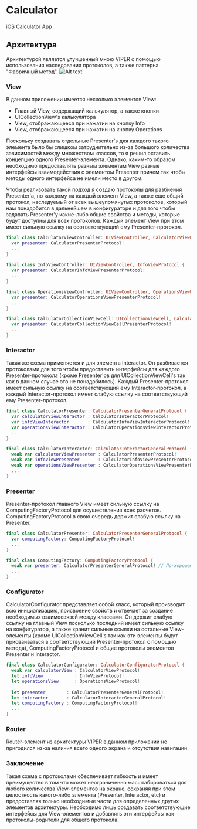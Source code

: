 # Calculator
iOS Calculator App
## Архитектура
Архитектурой является улучшенный мною VIPER с помощью использования наследования протоколов, 
а также паттерна "Фабричный метод".
![Alt text](https://psv4.userapi.com/c856332/u90917369/docs/d13/0cdee5b6553e/Group_1.png?extra=om8n-lhsqxe7R9ImY1KOF8pwE57Rj7hd3h3mG1geakwQNDY7dKQbdsW3KPE2fSPFAQ4B-jsMEgFlRWW416z8mNnSmy1z_Y-wTO9-8-BJrkGUO6P3rolqjk1tllQ2yYyY8PS01NsRoBTMBjJw3alBuQ "Architecture")

### View
В данном приложении имеется несколько элементов View: 
* Главный View, содержащий калькулятор, а также кнопки
* UICollectionView's калькулятора
* View, отображающееся при нажатии на кнопку Info
* View, отображающееся при нажатии на кнопку Operations

Поскольку создавать отдельные Presenter's для каждого такого элемента было бы слишком затруднительно из-за большого 
количества зависимостей между множеством классов, то я решил оставить концепцию одного Presenter-элемента. 
Однако, каким-то образом необходимо предоставлять разным элементам View разные интерфейсы взаимодействия с элементом Presenter 
причем так чтобы методы одного интерфейса не имели место в другом.

Чтобы реализовать такой подход я создаю протоколы для разбиения Presenter'а, по каждому на каждый элемент View, а также еще
общий протокол, наследуемый от всех вышеупомянутых протоколов, который нам понадобится в дальнейшем в конфигураторе и для того 
чтобы задавать Presenter'у какие-либо общие свойства и методы, которые будут доступны для всех протоколов. Каждый элемент View при этом имеет сильную ссылку на соответствующий ему Presenter-протокол.

```swift
final class CalculatorViewController: UIViewController, CalculatorViewProtocol {
  var presenter: CalculatorPresenterProtocol!
  ...
}
 
final class InfoViewController: UIViewController, InfoViewProtocol {
  var presenter: CalculatorInfoViewPresenterProtocol!
  ...
}

final class OperationsViewController: UIViewController, OperationsViewProtocol {
  var presenter: CalculatorOperationsViewPresenterProtocol!
  ...
}

final class CalculatorCollectionViewCell: UICollectionViewCell, CalculatorCollectionViewCellProtocol {
  var presenter: CalculatorCollectionViewCellPresenterProtocol!
  ...
}
```
### Interactor
Такая же схема применяется и для элемента Interactor. Он разбивается протоколами для того чтобы предоставить интерфейсы для 
каждого Presenter-протокола (кроме Presenter'ов для UICollectionViewCell's так как в данном случае это не понадобилось). 
Каждый Presenter-протокол имеет сильную ссылку на соответствующий ему Interactor-протокол, а каждый Interactor-протокол имеет 
слабую ссылку на соответствующий ему Presenter-протокол.

```swift
final class CalculatorPresenter: CalculatorPresenterGeneralProtocol {
  var calculatorViewInteractor : CalculatorInteractorProtocol!
  var infoViewInteractor       : CalculatorInfoViewInteractorProtocol!
  var operationsViewInteractor : CalculatorOperationsViewInteractorProtocol!
  ...
}

final class CalculatorInteractor: CalculatorInteractorGeneralProtocol {
  weak var calculatorViewPresenter : CalculatorPresenterProtocol!
  weak var infoViewPresenter       : CalculatorInfoViewPresenterProtocol!
  weak var operationsViewPresenter : CalculatorOperationsViewPresenterProtocol!
  ...
}
```
### Presenter
Presenter-протокол главного View имеет сильную ссылку на ComputingFactoryProtocol для осуществления всех расчетов. 
ComputingFactoryProtocol в свою очередь держит слабую ссылку на Presenter.

```swift
final class CalculatorPresenter: CalculatorPresenterGeneralProtocol {
  var computingFactory: ComputingFactoryProtocol!
  ...
}

final class ComputingFactory: ComputingFactoryProtocol {
  weak var presenter: CalculatorPresenterGeneralProtocol! // По-хорошему такого делать не стоит, нужно выделить отдельный протокол
  ...
}
```

### Configurator
CalculatorConfigurator представляет собой класс, который производит всю инициализацию, присвоение свойств и отвечает за 
создание необходимых взаимосвязей между классами. Он держит слабую ссылку на главный View посколько последний имеет сильную 
ссылку на конфигуратор, а также хранит сильные ссылки на остальные View-элементы (кроме UICollectionViewCell's так как эти 
элементы будут присваиваться в соответствующий Presenter-протокол с помощью метода), ComputingFactoryProtocol и 
общие протоколы элементов Presenter и Interactor.

```swift
final class CalculatorConfigurator: CalculatorConfiguratorProtocol {
  weak var calculatorView : CalculatorViewProtocol!
  let infoView            : InfoViewProtocol!
  let operationsView      : OperationsViewProtocol!
  
  let presenter        : CalculatorPresenterGeneralProtocol!
  let interactor       : CalculatorInteractorGeneralProtocol!
  let computingFactory : ComputingFactoryProtocol!
  ...
}
```
### Router
Router-элемент из архитектуры VIPER в данном приложении не пригодился из-за наличия всего одного экрана и отсутствия навигации.

### Заключение
Такая схема с протоколами обеспечивает гибкость и имеет преимущество в том что может неограниченно масштабироваться 
для любого количества View-элементов на экране, сохраняя при этом целостность какого-либо элемента (Presenter, Interactor, etc) 
и предоставляя только необходимые части для определенных других элементов архитектуры. 
Необходимо лишь создавать соответствующие интерфейсы для View-элементов и добавлять эти 
интерфейсы как протоколы-родители для общего протокола.
